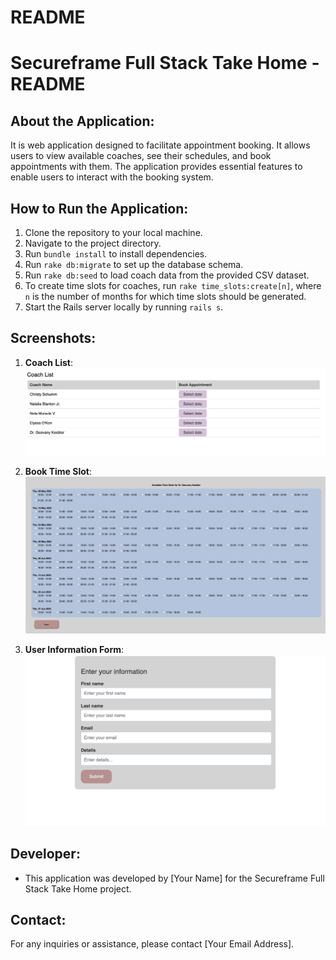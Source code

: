 # README

# Secureframe Full Stack Take Home - README

## About the Application:
It is web application designed to facilitate appointment booking. It allows users to view available coaches, see their schedules, and book appointments with them. The application provides essential features to enable users to interact with the booking system.


## How to Run the Application:
1. Clone the repository to your local machine.
2. Navigate to the project directory.
3. Run `bundle install` to install dependencies.
4. Run `rake db:migrate` to set up the database schema.
5. Run `rake db:seed` to load coach data from the provided CSV dataset.
6. To create time slots for coaches, run `rake time_slots:create[n]`, where `n` is the number of months for which time slots should be generated.
7. Start the Rails server locally by running `rails s`.


## Screenshots:
1. **Coach List**:
   ![Coach List](coach_list.png)

2. **Book Time Slot**:
   ![Book Time Slot](time_slots.png)

3. **User Information Form**:
   ![User Information Form](user_info.png)



## Developer:
- This application was developed by [Your Name] for the Secureframe Full Stack Take Home project.

## Contact:
For any inquiries or assistance, please contact [Your Email Address].
